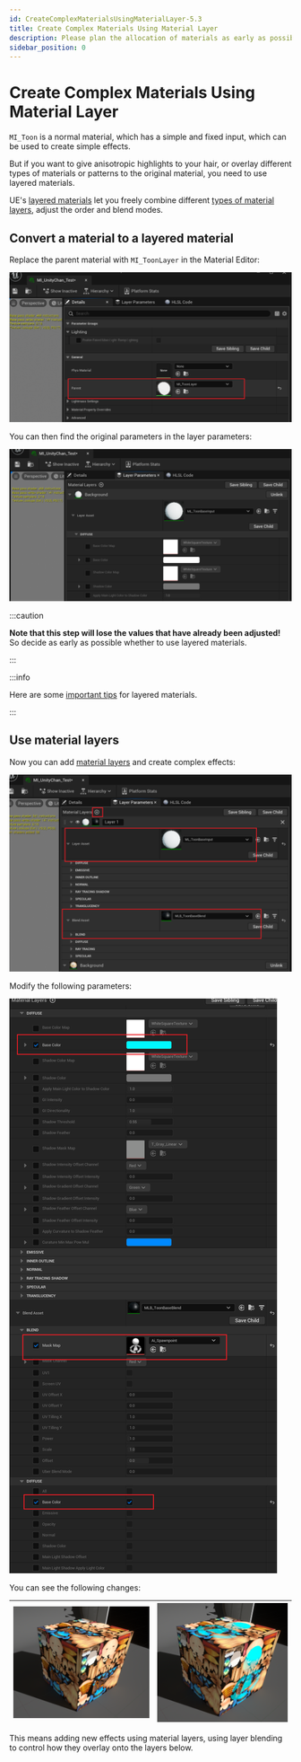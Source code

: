 ```yaml
---
id: CreateComplexMaterialsUsingMaterialLayer-5.3
title: Create Complex Materials Using Material Layer
description: Please plan the allocation of materials as early as possible to determine whether to use layered materials
sidebar_position: 0
---
```


# Create Complex Materials Using Material Layer

`MI_Toon`  is a normal material, which has a simple and fixed input, which can be used to create simple effects.

But if you want to give anisotropic highlights to your hair, or overlay different types of materials or patterns to the original material, you need to use layered materials.

UE's [layered materials](https://docs.unrealengine.com/5.1/zh-CN/layering-materials-in-unreal-engine/) let you freely combine different [types of material layers](https://docs.unrealengine.com/5.1/zh-CN/using-material-layers-in-unreal-engine/), adjust the order and blend modes.

## Convert a material to a layered material

Replace the parent material with `MI_ToonLayer`  in the Material Editor:

![image-20230330232210816](./assets/image-20230330232210816.png)

You can then find the original parameters in the layer parameters:

![image-20230330232349505](./assets/image-20230330232349505.png)

:::caution

**Note that this step will lose the values that have already been adjusted!** So decide as early as possible whether to use layered materials.

:::

:::info

Here are some [important tips](https://mooatoon.com/en/docs/FAQ#material-editing) for layered materials.

:::

## Use material layers

Now you can add [material layers](https://docs.unrealengine.com/5.1/zh-CN/using-material-layers-in-unreal-engine/) and create complex effects:

![image-20230330235647030](./assets/image-20230330235647030.png)

Modify the following parameters:

![image-20230331001354610](./assets/image-20230331001354610.png)

You can see the following changes:

| ![image-20230331001544521](./assets/image-20230331001544521.png '禁用图层') | ![image-20230331002251272](./assets/image-20230331002251272.png '启用图层') |
| ------------------------------------------------------------ | ------------------------------------------------------------ |

This means adding new effects using material layers, using layer blending to control how they overlay onto the layers below.

